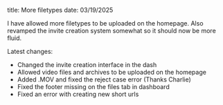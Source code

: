 title: More filetypes
date: 03/19/2025

I have allowed more filetypes to be uploaded on the homepage. Also revamped the invite creation system somewhat so it should now be more fluid.

Latest changes:

- Changed the invite creation interface in the dash
- Allowed video files and archives to be uploaded on the homepage
- Added .MOV and fixed the reject case error (Thanks Charlie)
- Fixed the footer missing on the files tab in dashboard
- Fixed an error with creating new short urls